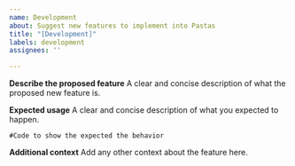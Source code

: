 ```yaml
---
name: Development
about: Suggest new features to implement into Pastas
title: "[Development]"
labels: development
assignees: ''

---
```


**Describe the proposed feature**
A clear and concise description of what the proposed new feature is.

**Expected usage**
A clear and concise description of what you expected to happen.

`#Code to show the expected the behavior`

**Additional context**
Add any other context about the feature here.
